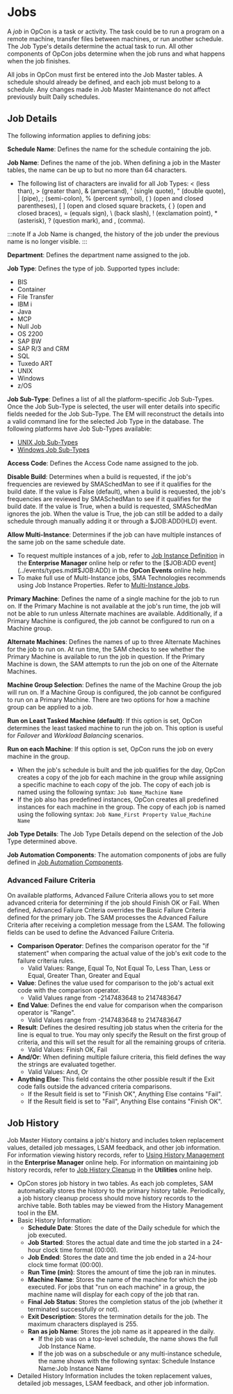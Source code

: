 # Jobs

A *job* in OpCon is a task or activity. The
task could be to run a program on a remote machine, transfer files
between machines, or run another schedule. The Job Type's details
determine the actual task to run. All other components of
OpCon jobs determine when the job runs and
what happens when the job finishes.

All jobs in OpCon must first be entered into
the Job Master tables. A schedule should already be defined, and each
job must belong to a schedule. Any changes made in Job Master
Maintenance do not affect previously built Daily schedules.

## Job Details

The following information applies to defining jobs:

**Schedule Name**: Defines the name for the schedule containing the job.

**Job Name**: Defines the name of the job. When defining a job in the
Master tables, the name can be up to but no more than 64 characters.

- The following list of characters are invalid for all Job Types: <
    (less than), \> (greater than), & (ampersand), ' (single quote), "
    (double quote), | (pipe), ; (semi-colon), % (percent symbol), ( )
    (open and closed parentheses), \[ \] (open and closed square     brackets, { } (open and closed braces), = (equals sign), \\ (back
    slash), ! (exclamation point), \* (asterisk), ? (question mark), and
    , (comma).

:::note
If a Job Name is changed, the history of the job under the previous name is no longer visible.
:::

**Department**: Defines the department name assigned to the job.

**Job Type**: Defines the type of job. Supported types include:

- BIS
- Container
- File Transfer
- IBM i
- Java
- MCP
- Null Job
- OS 2200
- SAP BW
- SAP R/3 and CRM
- SQL
- Tuxedo ART
- UNIX
- Windows
- z/OS

**Job Sub-Type**: Defines a list of all the platform-specific Job
Sub-Types. Once the Job Sub-Type is selected, the user will enter
details into specific fields needed for the Job Sub-Type. The EM will
reconstruct the details into a valid command line for the selected Job
Type in the database. The following platforms have Job Sub-Types
available:

- [UNIX Job Sub-Types](../job-types/unix.md#UNIX)
- [Windows Job Sub-Types](../job-types/windows.md#Windows)

**Access Code**: Defines the Access Code name assigned to the job.

**Disable Build**: Determines when a build is requested, if the job's frequencies are reviewed by SMASchedMan to see
if it qualifies for the build date. If the value is False (default),
when a build is requested, the job's frequencies are reviewed by
SMASchedMan to see if it qualifies for the build date. If the value is
True, when a build is requested, SMASchedMan ignores the job. When the
value is True, the job can still be added to a daily schedule through
manually adding it or through a $JOB:ADD(HLD) event.

**Allow Multi-Instance**: Determines if the job can have multiple
instances of the same job on the same schedule date.

- To request multiple instances of a job, refer to [Job Instance Definition](../Files/UI/Enterprise-Manager/Job-Instance-Definition.md)
     in the **Enterprise Manager** online help or refer to the
    [$JOB:ADD event](../events/types.md#$JOB:ADD) in
    the **OpCon Events** online help.
- To make full use of Multi-Instance jobs, SMA Technologies recommends using Job Instance
    Properties. Refer to [Multi-Instance Jobs](../operations/job-names.md#multi-instance-jobs).

**Primary Machine**: Defines the name of a single machine for the job to
run on. If the Primary Machine is not available at the job's run time,
the job will not be able to run unless Alternate machines are available.
Additionally, if a Primary Machine is configured, the job cannot be
configured to run on a Machine group.

**Alternate Machines**: Defines the names of up to three Alternate
Machines for the job to run on. At run time, the SAM checks to see
whether the Primary Machine is available to run the job in question. If
the Primary Machine is down, the SAM attempts to run the job on one of
the Alternate Machines.

**Machine Group Selection**: Defines the name of the Machine Group the
job will run on. If a Machine Group is configured, the job cannot be
configured to run on a Primary Machine. There are two options for how a
machine group can be applied to a job.

**Run on Least Tasked Machine (default)**: If this option is set,
OpCon determines the least tasked machine to
run the job on. This option is useful for *Failover* and *Workload
Balancing* scenarios.

**Run on each Machine**: If this option is set, OpCon runs the job on every machine in the
group.

- When the job's schedule is built and the job qualifies for the day,
    OpCon creates a copy of the job for each
    machine in the group while assigning a specific machine to each copy
    of the job. The copy of each job is named using the following
    syntax: `Job Name_Machine Name`
- If the job also has predefined instances,
    OpCon creates all predefined instances
    for each machine in the group. The copy of each job is named using
    the following syntax: `Job Name_First Property Value_Machine Name`

**Job Type Details**: The Job Type Details depend on the selection of the Job Type determined above.

**Job Automation Components**: The automation components of jobs are
fully defined in [Job Automation Components](../job-components/overview.md).

### Advanced Failure Criteria

On available platforms, Advanced Failure Criteria allows you to set more
advanced criteria for determining if the job should Finish OK or Fail.
When defined, Advanced Failure Criteria overrides the Basic Failure
Criteria defined for the primary job. The SAM processes the Advanced
Failure Criteria after receiving a completion message from the
LSAM. The following fields can be used to define the Advanced Failure Criteria.

- **Comparison Operator**: Defines the comparison operator for the
    "if statement" when comparing the actual value of the job's exit
    code to the failure criteria rules.
  - Valid Values: Range, Equal To, Not Equal To, Less Than, Less or
        Equal, Greater Than, Greater and Equal
- **Value**: Defines the value used for comparison to the job's
    actual exit code with the comparison operator.
  - Valid Values range from -2147483648 to 2147483647
- **End Value**: Defines the end value for comparison when the
    comparison operator is "Range".
  - Valid Values range from -2147483648 to 2147483647
- **Result**: Defines the desired resulting job status when the
    criteria for the line is equal to true. You may only specify the
    Result on the first group of criteria, and this will set the result
    for all the remaining groups of criteria.
  - Valid Values: Finish OK, Fail
- **And/Or**: When defining multiple failure criteria, this field
    defines the way the strings are evaluated together.
  - Valid Values: And, Or
- **Anything Else**: This field contains the other possible result if
    the Exit code falls outside the advanced criteria comparisons.
  - If the Result field is set to "Finish OK", Anything Else
        contains "Fail".
  - If the Result field is set to "Fail", Anything Else contains
        "Finish OK".

## Job History

Job Master History contains a job's history and includes token
replacement values, detailed job messages, LSAM feedback, and other job information. For information viewing history
records, refer to [Using History Management](../Files/UI/Enterprise-Manager/Using-History-Management.md)
 in the **Enterprise Manager** online help. For information on
maintaining job history records, refer to [Job History Cleanup](../utilities/Command-line-Utilities/Job-History-Cleanup.md)
 in the **Utilities** online help.

- OpCon stores job history in two tables.
    As each job completes, SAM automatically stores the history to the
    primary history table. Periodically, a job history cleanup process
    should move history records to the archive table. Both tables may be
    viewed from the History Management tool in the EM.
- Basic History Information:
  - **Schedule Date**: Stores the date of the Daily schedule for
        which the job executed.
  - **Job Started**: Stores the actual date and time the job started
        in a 24-hour clock time format (00:00).
  - **Job Ended**: Stores the date and time the job ended in a
        24-hour clock time format (00:00).
  - **Run Time (min)**: Stores the amount of time the job ran in
        minutes.
  - **Machine Name**: Stores the name of the machine for which the
        job executed. For jobs that "run on each machine" in a group,
        the machine name will display for each copy of the job that ran.
  - **Final Job Status**: Stores the completion status of the job
        (whether it terminated successfully or not).
  - **Exit Description**: Stores the termination details for the
        job. The maximum characters displayed is 255.
  - **Ran as job Name**: Stores the job name as it appeared in the
        daily.
    - If the job was on a top-level schedule, the name shows the
            full Job Instance Name.
    - If the job was on a subschedule or any multi-instance
            schedule, the name shows with the following syntax: Schedule
            Instance Name:Job Instance Name
- Detailed History Information includes the token replacement values,
    detailed job messages, LSAM feedback, and other job information.

